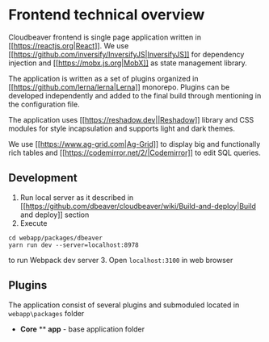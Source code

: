 # Frontend technical overview

Cloudbeaver frontend is single page application written in [[https://reactjs.org|React]].
We use [[https://github.com/inversify/InversifyJS|InversifyJS]] for dependency injection and [[https://mobx.js.org|MobX]] as state management library. 

The application is written as a set of plugins organized in [[https://github.com/lerna/lerna|Lerna]] monorepo. Plugins can be developed independently and added to the final build through mentioning in the configuration file.

The application uses [[https://reshadow.dev||Reshadow]] library and CSS modules for style incapsulation and supports light and dark themes.

We use [[https://www.ag-grid.com|Ag-Grid]] to display big and functionally rich tables and [[https://codemirror.net/2/|Codemirror]] to edit SQL queries.

## Development
1. Run local server as it described in [[https://github.com/dbeaver/cloudbeaver/wiki/Build-and-deploy|Build and deploy]] section
2. Execute
```
cd webapp/packages/dbeaver
yarn run dev --server=localhost:8978
```
to run Webpack dev server
3. Open `localhost:3100` in web browser

## Plugins
The application consist of several plugins and submoduled located in `webapp\packages` folder
* **Core**
** **app** - base application folder
